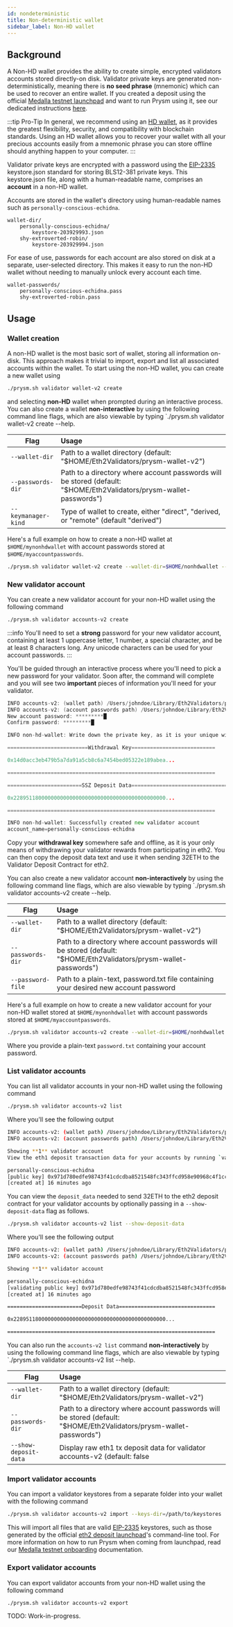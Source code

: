 ```yaml
---
id: nondeterministic
title: Non-deterministic wallet 
sidebar_label: Non-HD wallet
---
```


## Background

A Non-HD wallet provides the ability to create simple, encrypted validators accounts stored directly-on disk. Validator private keys are generated non-deterministically, meaning there is **no seed phrase** (mnemonic) which can be used to recover an entire wallet. If you created a deposit using the official [Medalla testnet launchpad](https://medalla.launchpad.ethereum.org/) and want to run Prysm using it, see our dedicated instructions [here](/docs/testnet/medalla).

:::tip Pro-Tip
In general, we recommend using an [HD wallet](http://docs.prylabs.network/docs/wallet/deterministic), as it provides the greatest flexibility, security, and compatibility with blockchain standards. Using an HD wallet allows you to recover your wallet with all your precious accounts easily from a mnemonic phrase you can store offline should anything happen to your computer.
:::

Validator private keys are encrypted with a password using the [EIP-2335](https://eips.ethereum.org/EIPS/eip-2335) keystore.json standard for storing BLS12-381 private keys. This keystore.json file, along with a human-readable name, comprises an **account** in a non-HD wallet.

Accounts are stored in the wallet's directory using human-readable names such as `personally-conscious-echidna`.

```
wallet-dir/
	personally-conscious-echidna/
		keystore-203929993.json
	shy-extroverted-robin/
		keystore-203929994.json
```

For ease of use, passwords for each account are also stored on disk at a separate, user-selected directory. This makes it easy to run the non-HD wallet without needing to manually unlock every account each time.

```
wallet-passwords/
	personally-conscious-echidna.pass
	shy-extroverted-robin.pass
```

## Usage

### Wallet creation

A non-HD wallet is the most basic sort of wallet, storing all information on-disk. This approach makes it trivial to import, export and list all associated accounts within the wallet. To start using the non-HD wallet, you can create a new wallet using

```bash
./prysm.sh validator wallet-v2 create
```

and selecting **non-HD** wallet when prompted during an interactive process. You can also create a wallet **non-interactive** by using the following command line flags, which are also viewable by typing `./prysm.sh validator wallet-v2 create --help.

| Flag          | Usage         |
| ------------- |:-------------|
| `--wallet-dir` | Path to a wallet directory (default: "$HOME/Eth2Validators/prysm-wallet-v2")
| `--passwords-dir`     | Path to a directory where account passwords will be stored (default: "$HOME/Eth2Validators/prysm-wallet-passwords")
| `--keymanager-kind`     | Type of wallet to create, either "direct", "derived, or "remote" (default "derived")

Here's a full example on how to create a non-HD wallet at `$HOME/mynonhdwallet` with account passwords stored at `$HOME/myaccountpasswords`.

```bash
./prysm.sh validator wallet-v2 create --wallet-dir=$HOME/nonhdwallet --passwords-dir=$HOME/myaccountpasswords --keymanager-kind=direct
```

### New validator account

You can create a new validator account for your non-HD wallet using the following command

```bash
./prysm.sh validator accounts-v2 create
```

:::info
You'll need to set a **strong** password for your new validator account, containing at least 1 uppercase letter, 1 number, a special character, and be at least 8 characters long. Any unicode characters can be used for your account passwords.
:::

You'll be guided through an interactive process where you'll need to pick a new password for your validator. Soon after, the command will complete and you will see two **important** pieces of information you'll need for your validator.

```go
INFO accounts-v2: (wallet path) /Users/johndoe/Library/Eth2Validators/prysm-wallet-v2
INFO accounts-v2: (account passwords path) /Users/johndoe/Library/Eth2Validators/prysm-wallet-v2-passwords
New account password: *********█
Confirm password: *********█

INFO non-hd-wallet: Write down the private key, as it is your unique withdrawal private key for eth2

==========================Withdrawal Key===========================

0x14d0acc3eb479b5a7da91a5cb8c6a7454bed05322e189abea...

===================================================================

========================SSZ Deposit Data===============================

0x2289511800000000000000000000000000000000000000000...

===================================================================

INFO non-hd-wallet: Successfully created new validator account
account_name=personally-conscious-echidna
```

Copy your **withdrawal key** somewhere safe and offline, as it is your only means of withdrawing your validator rewards from participating in eth2. You can then copy the deposit data text and use it when sending 32ETH to the Validator Deposit Contract for eth2.

You can also create a new validator account **non-interactively** by using the following command line flags, which are also viewable by typing `./prysm.sh validator accounts-v2 create --help.

| Flag          | Usage         |
| ------------- |:-------------|
| `--wallet-dir` | Path to a wallet directory (default: "$HOME/Eth2Validators/prysm-wallet-v2")
| `--passwords-dir`     | Path to a directory where account passwords will be stored (default: "$HOME/Eth2Validators/prysm-wallet-passwords")
| `--password-file`     | Path to a plain-text, password.txt file containing your desired new account password


Here's a full example on how to create a new validator account for your non-HD wallet stored at `$HOME/mynonhdwallet` with account passwords stored at `$HOME/myaccountpasswords`.

```bash
./prysm.sh validator accounts-v2 create --wallet-dir=$HOME/nonhdwallet --passwords-dir=$HOME/myaccountpasswords --password-file=password.txt
```

Where you provide a plain-text `password.txt` containing your account password.

### List validator accounts

You can list all validator accounts in your non-HD wallet using the following command

```bash
./prysm.sh validator accounts-v2 list
```

Where you'll see the following output

```bash
INFO accounts-v2: (wallet path) /Users/johndoe/Library/Eth2Validators/prysm-wallet-v2
INFO accounts-v2: (account passwords path) /Users/johndoe/Library/Eth2Validators/prysm-wallet-passwords

Showing **1** validator account
View the eth1 deposit transaction data for your accounts by running `validator accounts-v2 list --show-deposit-data

personally-conscious-echidna
[public key] 0x971d780edfe98743f41cdcdba8521548fc343ffcd958e90968c4f1cc5a2e9b6ea11a984397c34c6cc13e9d4e8d14ce1e
[created at] 16 minutes ago
```

You can view the `deposit_data` needed to send 32ETH to the eth2 deposit contract for your validator accounts by optionally passing in a `--show-deposit-data` flag as follows.

```bash
./prysm.sh validator accounts-v2 list --show-deposit-data
```

Where you'll see the following output

```bash
INFO accounts-v2: (wallet path) /Users/johndoe/Library/Eth2Validators/prysm-wallet-v2
INFO accounts-v2: (account passwords path) /Users/johndoe/Library/Eth2Validators/prysm-wallet-passwords

Showing **1** validator account

personally-conscious-echidna
[validating public key] 0x971d780edfe98743f41cdcdba8521548fc343ffcd958e90968c4f1cc5a2e9b6ea11a984397c34c6cc13e9d4e8d14ce1e
[created at] 16 minutes ago

========================Deposit Data===============================

0x2289511800000000000000000000000000000000000000000...

===================================================================
```

You can also run the `accounts-v2 list` command **non-interactively** by using the following command line flags, which are also viewable by typing `./prysm.sh validator accounts-v2 list --help.

| Flag          | Usage         |
| ------------- |:-------------|
| `--wallet-dir` | Path to a wallet directory (default: "$HOME/Eth2Validators/prysm-wallet-v2")
| `--passwords-dir`     | Path to a directory where account passwords will be stored (default: "$HOME/Eth2Validators/prysm-wallet-passwords")
| `--show-deposit-data`     |  Display raw eth1 tx deposit data for validator accounts-v2 (default: false

### Import validator accounts

You can import a validator keystores from a separate folder into your wallet with the following command

```bash
./prysm.sh validator accounts-v2 import --keys-dir=/path/to/keystores
```

This will import all files that are valid [EIP-2335](https://eips.ethereum.org/EIPS/eip-2335) keystores, such as those generated by the official [eth2 deposit launchpad](https://medalla.launchpad.ethereum.org/)'s command-line tool. For more information on how to run Prysm when coming from launchpad, read our [Medalla testnet onboarding](/docs/testnet/medalla) documentation.

### Export validator accounts

You can export validator accounts from your non-HD wallet using the following command

```bash
./prysm.sh validator accounts-v2 export
```

TODO: Work-in-progress.